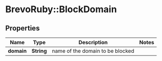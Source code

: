 # BrevoRuby::BlockDomain

## Properties
Name | Type | Description | Notes
------------ | ------------- | ------------- | -------------
**domain** | **String** | name of the domain to be blocked | 


